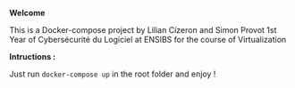 __Welcome__

This is a Docker-compose project by Lilian Cizeron and Simon Provot
1st Year of Cybersécurité du Logiciel at ENSIBS
for the course of Virtualization

__Intructions :__

Just run `docker-compose up` in the root folder and enjoy !

